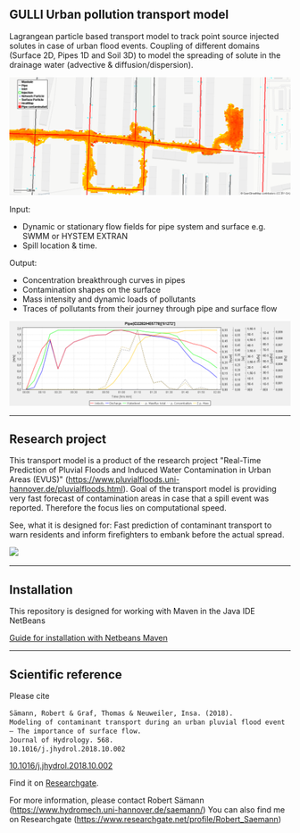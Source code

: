 ## GULLI Urban pollution transport model 

Lagrangean particle based transport model to track point source injected solutes in case of urban flood events. Coupling of different domains (Surface 2D, Pipes 1D and Soil 3D) to model the spreading of solute in the drainage water (advective & diffusion/dispersion).

<img src="2020-01-20_10-22-00.png" width=600px>

Input:  
   + Dynamic or stationary flow fields for pipe system and surface e.g. SWMM or HYSTEM EXTRAN  
   + Spill location & time.
   
Output:   
   + Concentration breakthrough curves in pipes  
   + Contamination shapes on the surface  
   + Mass intensity and dynamic loads of pollutants
   + Traces of pollutants from their journey through pipe and surface flow
        

<img src="graph.png" width=600px>
        
---------------
## Research project

This transport model is a product of the research project "Real-Time Prediction of Pluvial Floods and Induced Water Contamination in Urban Areas (EVUS)" (https://www.pluvialfloods.uni-hannover.de/pluvialfloods.html).
Goal of the transport model is providing very fast forecast of contamination areas in case that a spill event was reported. Therefore the focus lies on computational speed.

See, what it is designed for: Fast prediction of contaminant transport to warn residents and inform firefighters to embank before the actual spread.

<img src="readme/Pos2Refklein.gif">

---------------
## Installation

This repository is designed for working with Maven in the Java IDE NetBeans

[Guide for installation with Netbeans Maven](readme/installation/MavenInstall.md)

------
## Scientific reference

Please cite

    Sämann, Robert & Graf, Thomas & Neuweiler, Insa. (2018).
    Modeling of contaminant transport during an urban pluvial flood event – The importance of surface flow.
    Journal of Hydrology. 568. 
    10.1016/j.jhydrol.2018.10.002
    
[10.1016/j.jhydrol.2018.10.002](https://doi.org/10.1016/j.jhydrol.2018.10.002) 

Find it on [Researchgate](https://www.researchgate.net/publication/328486209_Modeling_of_contaminant_transport_during_an_urban_pluvial_flood_event_-_The_importance_of_surface_flow).

For more information, please contact Robert Sämann (https://www.hydromech.uni-hannover.de/saemann/)
You can also find me on Researchgate (https://www.researchgate.net/profile/Robert_Saemann)
